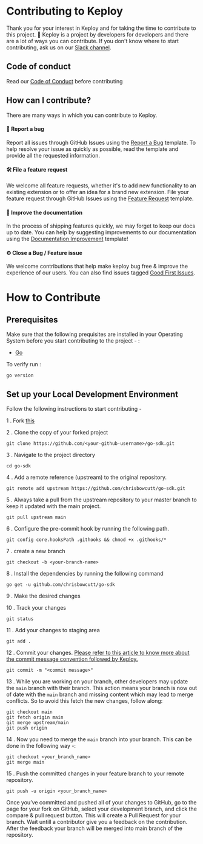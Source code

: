 # Contributing to Keploy

Thank you for your interest in Keploy and for taking the time to contribute to this project. 🙌
Keploy is a project by developers for developers and there are a lot of ways you can contribute.
If you don't know where to start contributing, ask us on our [Slack channel](https://join.slack.com/t/keploy/shared_invite/zt-12rfbvc01-o54cOG0X1G6eVJTuI_orSA).

## Code of conduct

Read our [Code of Conduct](CODE_OF_CONDUCT.md) before contributing

## How can I contribute?

There are many ways in which you can contribute to Keploy.

#### 🐛 Report a bug
Report all issues through GitHub Issues using the [Report a Bug](https://github.com/keploy/keploy/issues/new?assignees=&labels=&template=bug_report.md&title=) template.
To help resolve your issue as quickly as possible, read the template and provide all the requested information.

#### 🛠 File a feature request
We welcome all feature requests, whether it's to add new functionality to an existing extension or to offer an idea for a brand new extension.
File your feature request through GitHub Issues using the [Feature Request](https://github.com/keploy/keploy/issues/new?assignees=&labels=&template=feature_request.md&title=) template.

#### 📝 Improve the documentation
In the process of shipping features quickly, we may forget to keep our docs up to date. You can help by suggesting improvements to our documentation using the [Documentation Improvement](https://github.com/keploy/docs/issues) template!

#### ⚙️ Close a Bug / Feature issue
We welcome contributions that help make keploy bug free & improve the experience of our users. You can also find issues tagged [Good First Issues](https://github.com/keploy/keploy/issues?q=is%3Aissue+is%3Aopen+label%3A%22good+first+issue%22).

# How to Contribute

## Prerequisites

Make sure that the following prequisites are installed in your Operating System before you start contributing to the project - : 

- [Go](https://go.dev/)

To verify run :

```
go version
```

## Set up your Local Development Environment

Follow the following instructions to start contributing - 

1 . Fork [this](https://github.com/chrisbowcutt/go-sdk.git)

2 . Clone the copy of your forked project

```
git clone https://github.com/<your-github-username>/go-sdk.git
```

3 . Navigate to the project directory

```
cd go-sdk
```
4 . Add a remote reference (upstream) to the original repository.

```
git remote add upstream https://github.com/chrisbowcutt/go-sdk.git
```

5 . Always take a pull from the upstream repository to your master branch to keep it updated with the main project.

```
git pull upstream main
```

6 . Configure the pre-commit hook by running the following path.

```
git config core.hooksPath .githooks && chmod +x .githooks/*
```

7 . create a new branch

```
git checkout -b <your-branch-name>
```

8 . Install the dependencies by running the following command

```
go get -u github.com/chrisbowcutt/go-sdk
```

9 . Make the desired changes

10 . Track your changes 

```
git status
```

11 . Add your changes to staging area

```
git add .
```

12 . Commit your changes. [Please refer to this article to know more about the commit message convention followed by Keploy.](https://www.conventionalcommits.org/en/v1.0.0/)

```
git commit -m "<commit message>"
```

13 . While you are working on your branch, other developers may update the `main` branch with their branch. This action means your branch is now out of date with the `main` branch and missing content which may lead to merge conflicts. So to avoid this fetch the new changes, follow along:

```
git checkout main
git fetch origin main
git merge upstream/main
git push origin
```

14 . Now you need to merge the `main` branch into your branch. This can be done in the following way -:

```
git checkout <your_branch_name>
git merge main
```

15 . Push the committed changes in your feature branch to your remote repository.

```
git push -u origin <your_branch_name>
```

Once you’ve committed and pushed all of your changes to GitHub, go to the page for your fork on GitHub, select your development branch, and click the compare & pull request button. This will create a Pull Request for your branch. Wait untill a contributor give you a feedback on the contribution. After the feedback your branch will be merged into main branch of the repository.